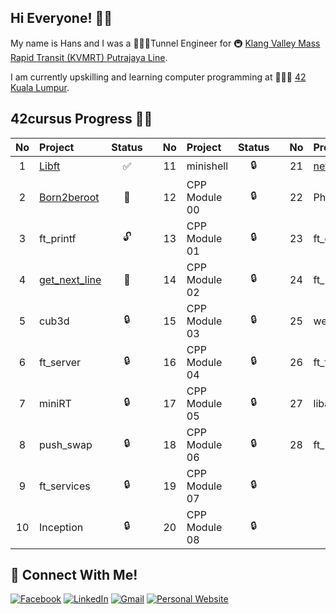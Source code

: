 ## Hi Everyone! 👋🏻

My name is Hans and I was a 👷🏻‍♂️Tunnel Engineer for 🚇 [Klang Valley Mass Rapid Transit (KVMRT) Putrajaya Line](https://www.mymrt.com.my/public/putrajaya-line/).

I am currently upskilling and learning computer programming at 👨🏻‍💻 [42 Kuala Lumpur](https://42kl.edu.my).

## 42cursus Progress 💪🏻
| No  | Project                                                          | Status |   | No  | Project       | Status |   | No  | Project                                                 | Status |
| :-: | :--------------------------------------------------------------- | :----: | - | :-: | :------------ | :----: | - | :-: | :------------------------------------------------------ | :----: |
| 1   | [Libft](https://github.com/hanshazairi/42-libft)                 | ✅     |   | 11  | minishell     | 🔒     |   | 21  | [netwhat](https://github.com/hanshazairi/42-netwhat)    | ✅     |
| 2   | [Born2beroot](https://github.com/hanshazairi/42-born2beroot)     | 📝     |   | 12  | CPP Module 00 | 🔒     |   | 22  | Philosophers                                            | 🔒     |
| 3   | ft_printf                                                        | 🔓     |   | 13  | CPP Module 01 | 🔒     |   | 23  | ft_containers                                           | 🔒     |
| 4   | [get_next_line](https://github.com/hanshazairi/42-get_next_line) | 📝     |   | 14  | CPP Module 02 | 🔒     |   | 24  | ft_irc                                                  | 🔒     |
| 5   | cub3d                                                            | 🔒     |   | 15  | CPP Module 03 | 🔒     |   | 25  | webserv                                                 | 🔒     |
| 6   | ft_server                                                        | 🔒     |   | 16  | CPP Module 04 | 🔒     |   | 26  | ft_transcendence                                        | 🔒     |
| 7   | miniRT                                                           | 🔒     |   | 17  | CPP Module 05 | 🔒     |   | 27  | libasm                                                  | 🔒     |
| 8   | push_swap                                                        | 🔒     |   | 18  | CPP Module 06 | 🔒     |   | 28  | ft_newton                                               | 🔒     |
| 9   | ft_services                                                      | 🔒     |   | 19  | CPP Module 07 | 🔒     |   |     |                                                         |        |
| 10  | Inception                                                        | 🔒     |   | 20  | CPP Module 08 | 🔒     |   |     |                                                         |        |

## 📱 Connect With Me!
[![Facebook](https://img.shields.io/badge/-Facebook-3b5998?style=flat-square&logo=facebook&logoColor=white)](https://www.facebook.com/hanshazairi/)
[![LinkedIn](https://img.shields.io/badge/-LinkedIn-0e76a8?style=flat-square&logo=linkedin&logoColor=white)](https://www.linkedin.com/in/hanshazairi/)
[![Gmail](https://img.shields.io/badge/-Gmail-d95040?style=flat-square&logo=gmail&logoColor=white)](mailto:hanshazairi@gmail.com)
[![Personal Website](https://img.shields.io/badge/-Personal%20Website-f8f8fa?style=flat-square)](https://hanshazairi.github.io)
